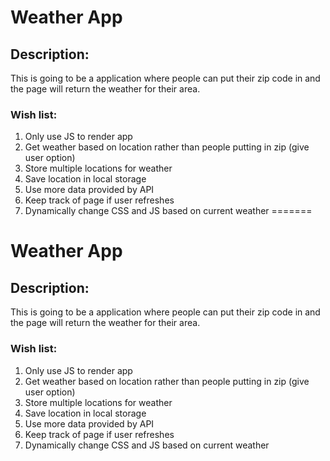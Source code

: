 # Weather App

## Description:
This is going to be a application where people can put their zip code in and the page will return the weather for their area.

### Wish list:
1. Only use JS to render app
2. Get weather based on location rather than people putting in zip (give user option)
3. Store multiple locations for weather
4. Save location in local storage
5. Use more data provided by API
5. Keep track of page if user refreshes
6. Dynamically change CSS and JS based on current weather
=======
# Weather App

## Description:
This is going to be a application where people can put their zip code in and the page will return the weather for their area.

### Wish list:
1. Only use JS to render app
2. Get weather based on location rather than people putting in zip (give user option)
3. Store multiple locations for weather
4. Save location in local storage
5. Use more data provided by API
5. Keep track of page if user refreshes
6. Dynamically change CSS and JS based on current weather